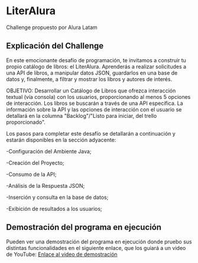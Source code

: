 # LiterAlura
Challenge propuesto por Alura Latam
<h2>Explicación del Challenge</h2>
<p>En este emocionante desafío de programación, te invitamos a construir tu propio catálogo de libros: el LiterAlura. Aprenderás a realizar solicitudes a una API de libros, a manipular datos JSON, guardarlos en una base de datos y, finalmente, a filtrar y mostrar los libros y autores de interés.</p>
<p>OBJETIVO: Desarrollar un Catálogo de Libros que ofrezca interacción textual (vía consola) con los usuarios, proporcionando al menos 5 opciones de interacción. Los libros se buscarán a través de una API específica. La información sobre la API y las opciones de interacción con el usuario se detallará en la columna "Backlog"/"Listo para iniciar, del trello proporcionado".</p>
<p>Los pasos para completar este desafío se detallarán a continuación y estarán disponibles en la sección adyacente:</p>

-Configuración del Ambiente Java;

-Creación del Proyecto;

-Consumo de la API;

-Análisis de la Respuesta JSON;

-Inserción y consulta en la base de datos;

-Exibición de resultados a los usuarios;

<h2>Demostración del programa en ejecución</h2>

Pueden ver una demostración del programa en ejecución donde pruebo sus distintas funcionalidades en el siguiente enlace, que los guiará a un video de YouTube: 
[Enlace al video de demostración](https://www.youtube.com/tuvideo)
